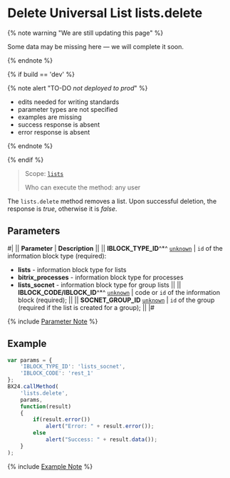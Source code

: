 # Delete Universal List lists.delete

{% note warning "We are still updating this page" %}

Some data may be missing here — we will complete it soon.

{% endnote %}

{% if build == 'dev' %}

{% note alert "TO-DO _not deployed to prod_" %}

- edits needed for writing standards
- parameter types are not specified
- examples are missing
- success response is absent
- error response is absent

{% endnote %}

{% endif %}

> Scope: [`lists`](../../scopes/permissions.md)
>
> Who can execute the method: any user

The `lists.delete` method removes a list. Upon successful deletion, the response is *true*, otherwise it is *false*.

## Parameters

#|
|| **Parameter** | **Description** ||
|| **IBLOCK_TYPE_ID**^*^
[`unknown`](../../data-types.md) | `id` of the information block type (required):
- **lists** - information block type for lists
- **bitrix_processes** - information block type for processes
- **lists_socnet** - information block type for group lists ||
|| **IBLOCK_CODE/IBLOCK_ID**^*^
[`unknown`](../../data-types.md) | code or `id` of the information block (required); ||
|| **SOCNET_GROUP_ID**
[`unknown`](../../data-types.md) | `id` of the group (required if the list is created for a group); ||
|#

{% include [Parameter Note](../../../_includes/required.md) %}

## Example

```javascript
var params = {
    'IBLOCK_TYPE_ID': 'lists_socnet',
    'IBLOCK_CODE': 'rest_1'
};
BX24.callMethod(
    'lists.delete',
    params,
    function(result)
    {
        if(result.error())
            alert("Error: " + result.error());
        else
            alert("Success: " + result.data());
    }
);
```

{% include [Example Note](../../../_includes/examples.md) %}